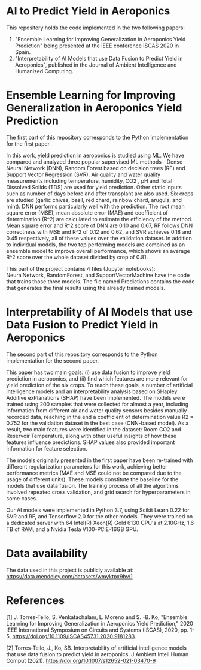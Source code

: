 # AI to Predict Yield in Aeroponics

This repository holds the code implemented in the two following papers:

1. "Ensemble Learning for Improving Generalization in Aeroponics Yield Prediction" being presented at the IEEE conference ISCAS 2020 in Spain.
2. "Interpretability of AI Models that use Data Fusion to Predict Yield in Aeroponics", published in the Journal of Ambient Intelligence and Humanized Computing.

# Ensemble Learning for Improving Generalization in Aeroponics Yield Prediction

The first part of this repository corresponds to the Python implementation for the first paper.

In this work, yield prediction in aeroponics is studied using ML. We have compared and analyzed three popular supervised ML methods - Dense Neural Network (DNN), Random Forest based on decision trees (RF) and Support Vector Regression (SVR). Air quality and water quality measurements including temperature, humidity, CO2 , pH and Total Dissolved Solids (TDS) are used for yield prediction. Other static inputs such as number of days before and after transplant are also used. Six crops are studied (garlic chives, basil, red chard, rainbow chard, arugula, and mint). DNN performs particularly well with the prediction. The root mean square error (MSE), mean absolute error (MAE) and coefficient of determination (R^2) are calculated to estimate the efficiency of the method. Mean square error and R^2 score of DNN are 0.10 and 0.67, RF follows DNN correctness with MSE and R^2 of 0.12 and 0.62, and SVR achieves 0.18 and 0.45 respectively, all of these values over the validation dataset. In addition to individual models, the two top performing models are combined as an ensemble model to improve overall performance, which shows an average R^2 score over the whole dataset divided by crop of 0.81.

This part of the project contains 4 files (Jupyter notebooks): NeuralNetwork, RandomForest, and SupportVectorMachine have the code that trains those three models. The file named Predictions contains the code that generates the final results using the already trained models.

# Interpretability of AI Models that use Data Fusion to Predict Yield in Aeroponics

The second part of this repository corresponds to the Python implementation for the second paper.

This paper has two main goals: (i) use data fusion to improve yield prediction in aeroponics, and (ii) find which features are more relevant for yield prediction of the six crops. To reach these goals, a number of artificial intelligence models and an interpretability analysis based on SHapley Additive exPlanations (SHAP) have been implemented. The models were trained using 200 samples that were collected for almost a year, including information from different air and water quality sensors besides manually recorded data, reaching in the end a coefficient of determination value R2 = 0.752 for the validation dataset in the best case (CNN-based model). As a result, two main features were identified in the dataset: Room CO2 and Reservoir Temperature, along with other useful insights of how these features influence predictions. SHAP values also provided important information for feature selection.

The models originally presented in the first paper have been re-trained with different regularization parameters for this work, achieving better
performance metrics (MAE and MSE could not be compared due to the usage of different units). These models constitute the baseline for the models that use data fusion. The training process of all the algorithms involved repeated cross validation, and grid search for hyperparameters in some cases.

Our AI models were implemented in Python 3.7, using Scikit Learn 0.22 for SVR and RF, and Tensorflow 2.0 for the other models. They were trained on a dedicated server with 64 Intel(R) Xeon(R) Gold 6130 CPU's at 2.10GHz, 1.6 TB of RAM, and a Nvidia Tesla V100-PCIE-16GB GPU.

# Data availability

The data used in this project is publicly available at: https://data.mendeley.com/datasets/wmyktpx9hv/1

# References

[1] J. Torres-Tello, S. Venkatachalam, L. Moreno and S. -B. Ko, "Ensemble Learning for Improving Generalization in Aeroponics Yield Prediction," 2020 IEEE International Symposium on Circuits and Systems (ISCAS), 2020, pp. 1-5, https://doi.org/10.1109/ISCAS45731.2020.9181283.

[2] Torres-Tello, J., Ko, SB. Interpretability of artificial intelligence models that use data fusion to predict yield in aeroponics. J Ambient Intell Human Comput (2021). https://doi.org/10.1007/s12652-021-03470-9
